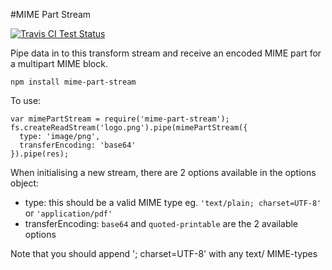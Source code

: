 #MIME Part Stream

[![Travis CI Test Status](https://travis-ci.org/connrs/node-mime-part-stream.png)](https://travis-ci.org/connrs/node-mime-part-stream)

Pipe data in to this transform stream and receive an encoded MIME part for a multipart MIME block.

    npm install mime-part-stream

To use:

    var mimePartStream = require('mime-part-stream');
    fs.createReadStream('logo.png').pipe(mimePartStream({
      type: 'image/png',
      transferEncoding: 'base64'
    }).pipe(res);

When initialising a new stream, there are 2 options available in the options object:

* type: this should be a valid MIME type eg. `'text/plain; charset=UTF-8'` or `'application/pdf'`
* transferEncoding: `base64` and `quoted-printable` are the 2 available options

Note that you should append '; charset=UTF-8' with any text/ MIME-types
